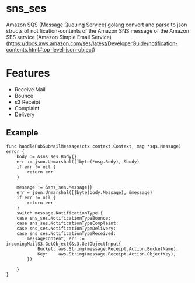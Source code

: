 # sns_ses
Amazon SQS (Message Queuing Service) golang convert and parse to json structs of notification-contents of the Amazon SNS message of the Amazon SES service (Amazon Simple Email Service) (https://docs.aws.amazon.com/ses/latest/DeveloperGuide/notification-contents.html#top-level-json-object)

# Features
- Receive Mail
- Bounce
- s3 Receipt
- Complaint
- Delivery

## Example
```golang
func handlePubSubMailMessage(ctx context.Context, msg *sqs.Message) error {
	body := &sns_ses.Body{}
	err := json.Unmarshal([]byte(*msg.Body), &body)
	if err != nil {
		return err
	}

	message := &sns_ses.Message{}
	err = json.Unmarshal([]byte(body.Message), &message)
	if err != nil {
		return err
	}
  	switch message.NotificationType {
	case sns_ses.NotificationTypeBounce:
	case sns_ses.NotificationTypeComplaint:
	case sns_ses.NotificationTypeDelivery:
	case sns_ses.NotificationTypeReceived:
		messageContent, err := incomingMailS3.GetObject(&s3.GetObjectInput{
			Bucket: aws.String(message.Receipt.Action.BucketName),
			Key:    aws.String(message.Receipt.Action.ObjectKey),
		})

	}
}
```
